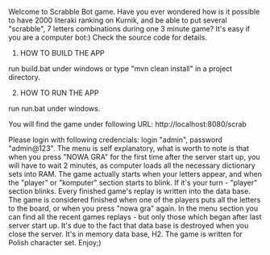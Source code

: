 Welcome to Scrabble Bot game. Have you ever wondered how is it possible to have 2000 literaki ranking on Kurnik, and be able to put several "scrabble", 7 letters combinations during one 3 minute game? It's easy if you are a computer bot:) Check the source code for details.

1. HOW TO BUILD THE APP

run build.bat under windows or type "mvn clean install" in a project directory.

2. HOW TO RUN THE APP

run run.bat under windows.

You will find the game under following URL: http://localhost:8080/scrab

Please login with following credencials: login "admin", password "admin@123". The menu is self explanatory, what is worth to note is that when you press "NOWA GRA" for the first time after the server start up, you will have to wait 2 minutes, as computer loads all the necessary dictionary sets into RAM. The game actually starts when your letters appear, and when the "player" or "komputer" section starts to blink. If it's your turn - "player" section blinks. Every finished game's replay is written into the data base. The game is considered finished when one of the players puts all the letters to the board, or when you press "nowa gra" again. In the menu section you can find all the recent games replays - but only those which began after last server start up. It's due to the fact that data base is destroyed when you close the server. It's in memory data base, H2. The game is written for Polish character set. Enjoy;)